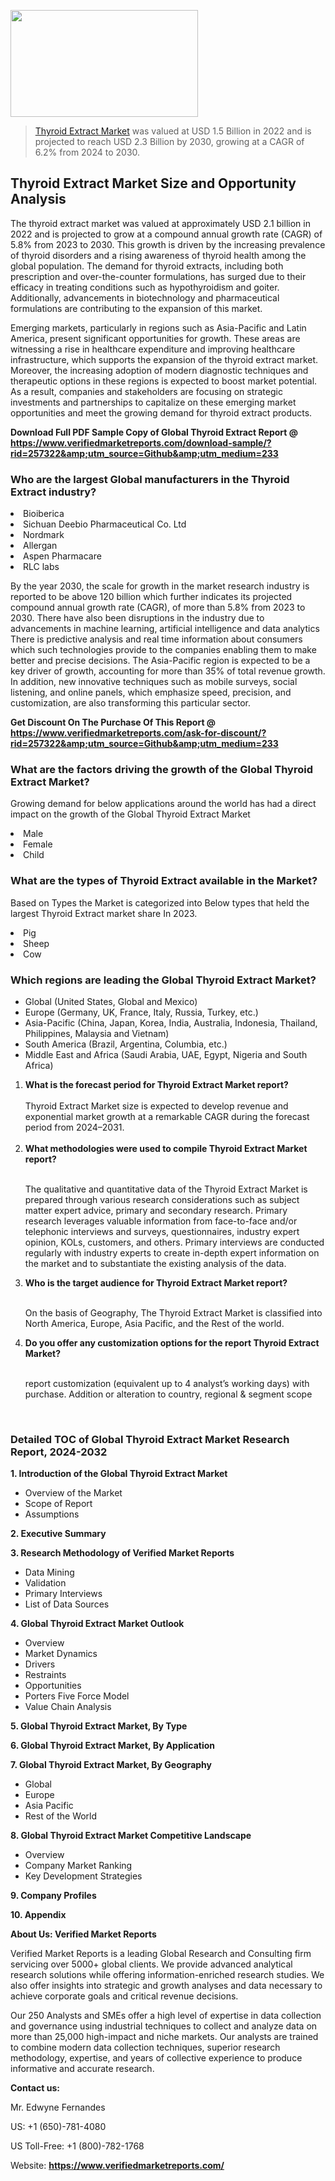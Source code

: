 
<img src="https://ffe5etoiles.com/wp-content/uploads/2024/12/MST1-300x171.png" alt="" width="300" height="171" class="alignnone size-medium wp-image-20088" /><blockquote><p><p><a href="https://www.verifiedmarketreports.com/download-sample/?rid=257322&utm_source=Github&utm_medium=233" target="_blank">Thyroid Extract Market</a> was valued at USD 1.5 Billion in 2022 and is projected to reach USD 2.3 Billion by 2030, growing at a CAGR of 6.2% from 2024 to 2030.</p></blockquote><p><h2>Thyroid Extract Market Size and Opportunity Analysis</h2><p>The thyroid extract market was valued at approximately USD 2.1 billion in 2022 and is projected to grow at a compound annual growth rate (CAGR) of 5.8% from 2023 to 2030. This growth is driven by the increasing prevalence of thyroid disorders and a rising awareness of thyroid health among the global population. The demand for thyroid extracts, including both prescription and over-the-counter formulations, has surged due to their efficacy in treating conditions such as hypothyroidism and goiter. Additionally, advancements in biotechnology and pharmaceutical formulations are contributing to the expansion of this market.</p><p>Emerging markets, particularly in regions such as Asia-Pacific and Latin America, present significant opportunities for growth. These areas are witnessing a rise in healthcare expenditure and improving healthcare infrastructure, which supports the expansion of the thyroid extract market. Moreover, the increasing adoption of modern diagnostic techniques and therapeutic options in these regions is expected to boost market potential. As a result, companies and stakeholders are focusing on strategic investments and partnerships to capitalize on these emerging market opportunities and meet the growing demand for thyroid extract products.</p></p><p class=""><strong>Download Full PDF Sample Copy of Global Thyroid Extract Report @ <a href="https://www.verifiedmarketreports.com/download-sample/?rid=257322&amp;utm_source=Github&amp;utm_medium=233" target="_blank">https://www.verifiedmarketreports.com/download-sample/?rid=257322&amp;utm_source=Github&amp;utm_medium=233</a></strong></p><h3 id="" class="">Who are the largest Global manufacturers in the Thyroid Extract industry?</h3><p><li>Bioiberica</li><li> Sichuan Deebio Pharmaceutical Co. Ltd</li><li> Nordmark</li><li> Allergan</li><li> Aspen Pharmacare</li><li> RLC labs</li></p><div class=""><div class="" dir="" data-message-author-role="" data-message-id="" data-message-model-slug=""><div class=""><div class=""><div class=""><div class="" dir="" data-message-author-role="" data-message-id="" data-message-model-slug=""><div class=""><div class=""><p>By the year 2030, the scale for growth in the market research industry is reported to be above 120 billion which further indicates its projected compound annual growth rate (CAGR), of more than 5.8% from 2023 to 2030. There have also been disruptions in the industry due to advancements in machine learning, artificial intelligence and data analytics There is predictive analysis and real time information about consumers which such technologies provide to the companies enabling them to make better and precise decisions. The Asia-Pacific region is expected to be a key driver of growth, accounting for more than 35% of total revenue growth. In addition, new innovative techniques such as mobile surveys, social listening, and online panels, which emphasize speed, precision, and customization, are also transforming this particular sector.</p><p><strong>Get Discount On The Purchase Of This Report @&nbsp; <a href="https://www.verifiedmarketreports.com/ask-for-discount/?rid=257322&amp;utm_source=Github&amp;utm_medium=233" target="_blank">https://www.verifiedmarketreports.com/ask-for-discount/?rid=257322&amp;utm_source=Github&amp;utm_medium=233</a></strong></p></div></div></div></div></div></div></div></div><h3 id="" class="">What are the factors driving the growth of the Global Thyroid Extract Market?</h3><p id="" class="">Growing demand for below applications around the world has had a direct impact on the growth of the Global Thyroid Extract Market</p><p id="" class=""><li>Male</li><li> Female</li><li> Child</li></p><h3 id="" class="">What are the types of Thyroid Extract available in the Market?</h3><p id="" class="">Based on Types the Market is categorized into Below types that held the largest Thyroid Extract market share In 2023.</p><p id="" class=""><li>Pig</li><li> Sheep</li><li> Cow</li></p><h3 id="" class="">Which regions are leading the Global Thyroid Extract Market?</h3><ul><li>Global (United States, Global and Mexico)</li><li>Europe (Germany, UK, France, Italy, Russia, Turkey, etc.)</li><li>Asia-Pacific (China, Japan, Korea, India, Australia, Indonesia, Thailand, Philippines, Malaysia and Vietnam)</li><li>South America (Brazil, Argentina, Columbia, etc.)</li><li>Middle East and Africa (Saudi Arabia, UAE, Egypt, Nigeria and South Africa)</li></ul><p><ol><li><strong>What is the forecast period for Thyroid Extract Market report?<br /></strong><br /><span data-sheets-root="1" data-sheets-value="{&quot;1&quot;:2,&quot;2&quot;:&quot;XXXX size is expected to develop revenue and exponential market growth at a remarkable CAGR during the forecast period from 2024&ndash;2030.&quot;}" data-sheets-userformat="{&quot;2&quot;:12674,&quot;4&quot;:{&quot;1&quot;:2,&quot;2&quot;:16776960},&quot;10&quot;:2,&quot;11&quot;:0,&quot;15&quot;:&quot;Arial&quot;,&quot;16&quot;:12}">Thyroid Extract Market size is expected to develop revenue and exponential market growth at a remarkable CAGR during the forecast period from 2024&ndash;2031.</span><br /><br /></li><li><strong>What methodologies were used to compile Thyroid Extract Market report?<br /><br /></strong><p>The qualitative and quantitative data of the&nbsp;Thyroid Extract Market is prepared through various research considerations such as subject matter expert advice, primary and secondary research. Primary research leverages valuable information from face-to-face and/or telephonic interviews and surveys, questionnaires, industry expert opinion, KOLs, customers, and others. Primary interviews are conducted regularly with industry experts to create in-depth expert information on the market and to substantiate the existing analysis of the data.&nbsp;</p></li><li><strong>Who is the target audience for Thyroid Extract Market report?<br /><br /></strong><p>On the basis of Geography, The&nbsp;Thyroid Extract Market is classified into North America, Europe, Asia Pacific, and the Rest of the world.</p></li><li><strong>Do you offer any customization options for the report Thyroid Extract Market?<br /><br /></strong><p>report customization (equivalent up to 4 analyst&rsquo;s working days) with purchase. Addition or alteration to country, regional &amp; segment scope</p><p>&nbsp;</p></li></ol></p><h3 id="" class="">Detailed TOC of Global Thyroid Extract Market Research Report, 2024-2032</h3><p id="" class=""><strong>1. Introduction of the Global Thyroid Extract Market</strong></p><ul><li>Overview of the Market</li><li>Scope of Report</li><li>Assumptions</li></ul><p id="" class=""><strong>2. Executive Summary</strong></p><p id="" class=""><strong>3. Research Methodology of&nbsp;Verified Market Reports</strong></p><ul><li>Data Mining</li><li>Validation</li><li>Primary Interviews</li><li>List of Data Sources</li></ul><p id="" class=""><strong>4. Global Thyroid Extract Market Outlook</strong></p><ul><li>Overview</li><li>Market Dynamics</li><li>Drivers</li><li>Restraints</li><li>Opportunities</li><li>Porters Five Force Model</li><li>Value Chain Analysis</li></ul><p id="" class=""><strong>5. Global Thyroid Extract Market, By&nbsp;Type</strong></p><p id="" class=""><strong>6. Global Thyroid Extract Market, By Application</strong></p><p id="" class=""><strong>7. Global Thyroid Extract Market, By Geography</strong></p><ul><li>Global</li><li>Europe</li><li>Asia Pacific</li><li>Rest of the World</li></ul><p id="" class=""><strong>8. Global Thyroid Extract Market Competitive Landscape</strong></p><ul><li>Overview</li><li>Company Market Ranking</li><li>Key Development Strategies</li></ul><p id="" class=""><strong>9. Company Profiles</strong></p><p id="" class=""><strong>10. Appendix</strong></p><p id="" class=""><strong>About Us: Verified Market Reports</strong></p><p id="" class="">Verified Market Reports is a leading Global Research and Consulting firm servicing over 5000+ global clients. We provide advanced analytical research solutions while offering information-enriched research studies. We also offer insights into strategic and growth analyses and data necessary to achieve corporate goals and critical revenue decisions.</p><p id="" class="">Our 250 Analysts and SMEs offer a high level of expertise in data collection and governance using industrial techniques to collect and analyze data on more than 25,000 high-impact and niche markets. Our analysts are trained to combine modern data collection techniques, superior research methodology, expertise, and years of collective experience to produce informative and accurate research.</p><p id="" class=""><strong>Contact us:</strong></p><p id="" class="">Mr. Edwyne Fernandes</p><p id="" class="">US: +1 (650)-781-4080</p><p id="" class="">US Toll-Free: +1 (800)-782-1768</p><p id="" class="">Website: <a target="" data-test-app-aware-link=""><strong>https://www.verifiedmarketreports.com/</strong></a></p>
